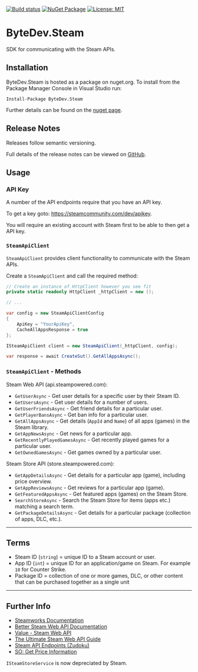 [![Build status](https://ci.appveyor.com/api/projects/status/github/bytedev/ByteDev.Steam?branch=master&svg=true)](https://ci.appveyor.com/project/bytedev/ByteDev-Steam/branch/master)
[![NuGet Package](https://img.shields.io/nuget/v/ByteDev.Steam.svg)](https://www.nuget.org/packages/ByteDev.Steam)
[![License: MIT](https://img.shields.io/badge/License-MIT-green.svg)](https://github.com/ByteDev/ByteDev.Steam/blob/master/LICENSE)

# ByteDev.Steam

SDK for communicating with the Steam APIs.

## Installation

ByteDev.Steam is hosted as a package on nuget.org.  To install from the Package Manager Console in Visual Studio run:

`Install-Package ByteDev.Steam`

Further details can be found on the [nuget page](https://www.nuget.org/packages/ByteDev.Steam/).

## Release Notes

Releases follow semantic versioning.

Full details of the release notes can be viewed on [GitHub](https://github.com/ByteDev/ByteDev.Steam/blob/master/docs/RELEASE-NOTES.md).

## Usage

### API Key

A number of the API endpoints require that you have an API key.

To get a key goto: https://steamcommunity.com/dev/apikey.

You will require an existing account with Steam first to be able to then get a API key.

### `SteamApiClient`

`SteamApiClient` provides client functionality to communicate with the Steam APIs.

Create a `SteamApiClient` and call the required method:

```csharp
// Create an instance of HttpClient however you see fit
private static readonly HttpClient _httpClient = new ();

// ...

var config = new SteamApiClientConfig
{
	ApiKey = "YourApiKey",
	CacheAllAppsResponse = true
};

ISteamApiClient client = new SteamApiClient(_httpClient, config);

var response = await CreateSut().GetAllAppsAsync();
```

### `SteamApiClient` - Methods

Steam Web API (api.steampowered.com):

- `GetUserAsync` - Get user details for a specific user by their Steam ID.
- `GetUsersAsync` - Get user details for a number of users.
- `GetUserFriendsAsync` - Get friend details for a particular user.
- `GetPlayerBansAsync` - Get ban info for a particular user.
- `GetAllAppsAsync` - Get details (`AppId` and `Name`) of all apps (games) in the Steam library.
- `GetAppNewsAsync` - Get news for a particular app.
- `GetRecentlyPlayedGamesAsync` - Get recently played games for a particular user.
- `GetOwnedGamesAsync` - Get games owned by a particular user.

Steam Store API (store.steampowered.com):

- `GetAppDetailsAsync` - Get details for a particular app (game), including price overview.
- `GetAppReviewsAsync` - Get reviews for a particular app (game).
- `GetFeaturedAppsAsync` - Get featured apps (games) on the Steam Store.
- `SearchStoreAsync` - Search the Steam Store for items (apps etc.) matching a search term.
- `GetPackageDetailsAsync` - Get details for a particular package (collection of apps, DLC, etc.).

---

## Terms

- Steam ID (`string`) = unique ID to a Steam account or user.
- App ID (`int`) = unique ID for an application/game on Steam. For example `10` for Counter Strike.
- Package ID = collection of one or more games, DLC, or other content that can be purchased together as a single unit

---

## Further Info

- [Steamworks Documentation](https://partner.steamgames.com/doc/webapi/isteamapps)
- [Better Steam Web API Documentation](https://steamwebapi.azurewebsites.net/)
- [Value - Steam Web API](https://developer.valvesoftware.com/wiki/Steam_Web_API)
- [The Ultimate Steam Web API Guide](https://zuplo.com/blog/2024/10/04/what-is-the-steam-web-api)
- [Steam API Endpoints (Zudoku)](https://zudoku.dev/demo/~endpoints/~endpoints?api-url=https%3A%2F%2Fraw.githubusercontent.com%2Fzuplo%2FSteam-OpenAPI%2Frefs%2Fheads%2Fmain%2Fsteam-public.json#get-app-list-operation-of-i-steam-apps)
- [SO: Get Price Information](https://stackoverflow.com/questions/13784059/how-to-get-the-price-of-an-app-in-steam-webapi)

`ISteamStoreService` is now depreciated by Steam.